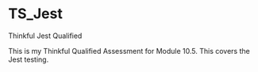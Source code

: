 # TS_Jest

Thinkful  Jest Qualified

This is my Thinkful Qualified Assessment for Module 10.5.  This covers the Jest testing.
